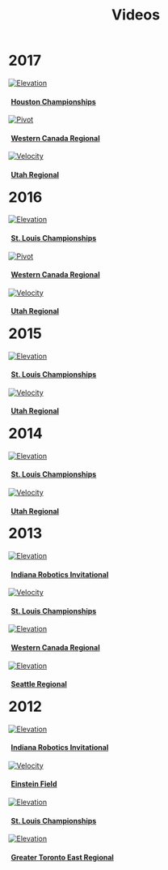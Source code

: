 ﻿---
layout: media
title: Videos
---
<div class="container" style="max-width: 1140px">
	<div class="row">
			<h1 style="margin-top: 10px">2017</h1>
	</div>
	<div class="row">
		<div class="col-sm-3">
			<a id="houston2017" href="#">
				<div class="thumbnail">
					<img class="img-fluid" alt="Elevation" src="/albums/Houston2017/Photos/thumb.jpg">
					<h4 style="padding-left: 5px">Houston Championships</h4>
				</div>
			</a>
		</div>
		<div class="col-sm-3">
			<a id="westerncanada2017" href="#">
				<div class="thumbnail">
					<img class="img-fluid" alt="Pivot" src="/albums/WesternCanada2017/Photos/thumb.jpg">
					<h4 style="padding-left: 5px">Western Canada Regional</h4>
				</div>
			</a>
		</div>
		<div class="col-sm-3">
			<a id="utah2017" href="#">
				<div class="thumbnail">
					<img class="img-fluid" alt="Velocity" src="/albums/Utah2017/Photos/thumb.jpg">
					<h4 style="padding-left: 5px">Utah Regional</h4>
				</div>
			</a>
		</div>
	</div>
	<div class="col-sm-3">
	</div>
	<div class="row">
			<h1 style="margin-top: 10px">2016</h1>
	</div>
	<div class="row">
		<div class="col-sm-3">
			<a id="championships2016" href="#">
				<div class="thumbnail">
					<img class="img-fluid" alt="Elevation" src="/resources/img/elevation.JPG">
					<h4 style="padding-left: 5px">St. Louis Championships</h4>
				</div>
			</a>
		</div>
		<div class="col-sm-3">
			<a id="westerncanada2016" href="#">
				<div class="thumbnail">
					<img class="img-fluid" alt="Pivot" src="/resources/img/pivot.jpg">
					<h4 style="padding-left: 5px">Western Canada Regional</h4>
				</div>
			</a>
		</div>
		<div class="col-sm-3">
			<a id="utah2016" href="#">
				<div class="thumbnail">
					<img class="img-fluid" alt="Velocity" src="/resources/img/velocity.jpg">
					<h4 style="padding-left: 5px">Utah Regional</h4>
				</div>
			</a>
		</div>
		<div class="col-sm-3">
		</div>
	</div>
	<div class="row">
		<h1 style="margin-top: 10px">2015</h1>
	</div>
	<div class="row">
		<div class="col-sm-3">
			<a id="championships2015" href="#">
				<div class="thumbnail">
					<img class="img-fluid" alt="Elevation" src="/albums/Championship2015/Photos/thumb.jpg">
					<h4 style="padding-left: 5px">St. Louis Championships</h4>
				</div>
			</a>
		</div>
		<div class="col-sm-3">
			<a id="utah2015" href="#">
				<div class="thumbnail">
					<img class="img-fluid" alt="Velocity" src="/albums/Utah15/Photos/thumb.jpg">
					<h4 style="padding-left: 5px">Utah Regional</h4>
				</div>
			</a>
		</div>
		<div class="col-sm-3">
		</div>
		<div class="col-sm-3">
		</div>
	</div>
	<div class="row">
		<h1 style="margin-top: 10px">2014</h1>
	</div>
	<div class="row">
		<div class="col-sm-3">
			<a id="championships2014" href="#">
				<div class="thumbnail">
					<img class="img-fluid" alt="Elevation" src="/resources/img/videothumbs/champs2014.jpg">
					<h4 style="padding-left: 5px">St. Louis Championships</h4>
				</div>
			</a>
		</div>
		<div class="col-sm-3">
			<a id="utah2014" href="#">
				<div class="thumbnail">
					<img class="img-fluid" alt="Velocity" src="/resources/img/videothumbs/utah2014.jpg">
					<h4 style="padding-left: 5px">Utah Regional</h4>
				</div>
			</a>
		</div>
		<div class="col-sm-3">
		</div>
		<div class="col-sm-3">
		</div>
	</div>
	<div class="row">
			<h1 style="margin-top: 10px">2013</h1>
	</div>
	<div class="row">
		<div class="col-sm-3">
			<a id="iri2013" href="#">
				<div class="thumbnail">
					<img class="img-fluid" alt="Elevation" src="/albums/IRI/Photos/thumb.jpg">
					<h4 style="padding-left: 5px">Indiana Robotics Invitational</h4>
				</div>
			</a>
		</div>
		<div class="col-sm-3">
			<a id="championships2013" href="#">
				<div class="thumbnail">
					<img class="img-fluid" alt="Velocity" src="/resources/img/videothumbs/champs2013.jpg">
					<h4 style="padding-left: 5px">St. Louis Championships</h4>
				</div>
			</a>
		</div>
		<div class="col-sm-3">
			<a id="westerncanada2013" href="#">
				<div class="thumbnail">
					<img class="img-fluid" alt="Elevation" src="/resources/img/videothumbs/westerncanada2013.jpg">
					<h4 style="padding-left: 5px">Western Canada Regional</h4>
				</div>
			</a>
		</div>
		<div class="col-sm-3">
			<a id="seattle2013" href="#">
				<div class="thumbnail">
					<img class="img-fluid" alt="Elevation" src="/albums/Seattle2013/Photos/thumb.jpg">
					<h4 style="padding-left: 5px">Seattle Regional</h4>
				</div>
			</a>
		</div>
	</div>
	<div class="row">
		<h1 style="margin-top: 10px">2012</h1>
	</div>
	<div class="row" style="margin-bottom: 15px">
		<div class="col-sm-3">
			<a id="iri2012" href="#">
				<div class="thumbnail">
					<img class="img-fluid" alt="Elevation" src="/resources/img/videothumbs/iri2012.jpg">
					<h4 style="padding-left: 5px">Indiana Robotics Invitational</h4>
				</div>
			</a>
		</div>
		<div class="col-sm-3">
			<a id="einstein2012" href="#">
				<div class="thumbnail">
					<img class="img-fluid" alt="Velocity" src="/resources/img/videothumbs/einstein2012.jpg">
					<h4 style="padding-left: 5px">Einstein Field</h4>
				</div>
			</a>
		</div>
		<div class="col-sm-3">
			<a id="championships2012" href="#">
				<div class="thumbnail">
					<img class="img-fluid" alt="Elevation" src="/resources/img/videothumbs/champs2012.jpg">
					<h4 style="padding-left: 5px">St. Louis Championships</h4>
				</div>
			</a>
		</div>
		<div class="col-sm-3">
			<a id="toronto2012" href="#">
				<div class="thumbnail">
					<img class="img-fluid" alt="Elevation" src="/resources/img/videothumbs/toronto2012.jpg">
					<h4 style="padding-left: 5px">Greater Toronto East Regional</h4>
				</div>
			</a>
		</div>
	</div>